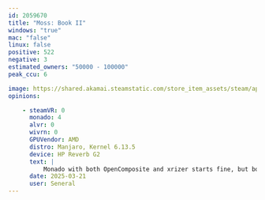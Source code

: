 ```yaml
---
id: 2059670
title: "Moss: Book II"
windows: "true"
mac: "false"
linux: false
positive: 522
negative: 3
estimated_owners: "50000 - 100000"
peak_ccu: 6

image: https://shared.akamai.steamstatic.com/store_item_assets/steam/apps/2059670/header.jpg?t=1729139167
opinions:

    - steamVR: 0
      monado: 4
      alvr: 0
      wivrn: 0
      GPUVendor: AMD
      distro: Manjaro, Kernel 6.13.5
      device: HP Reverb G2
      text: |
          Monado with both OpenComposite and xrizer starts fine, but both controllers don't show up and you can't get past the "Seated Experience" screen. Very likely an issue with the HP Reverb G2 Control Mapping, as it was missing in Moss (the original) entirely and had the same issue when the mapping of this game was copied to it.
      date: 2025-03-21
      user: Seneral
---
```

